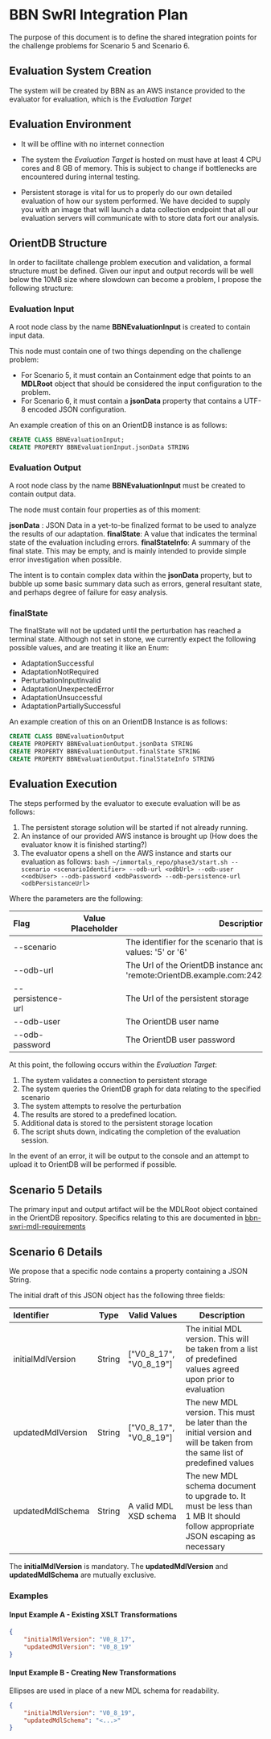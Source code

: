 # BBN SwRI Integration Plan

The purpose of this document is to define the shared integration points for the challenge problems for Scenario 5 and Scenario 6. 

## Evaluation System Creation

The system will be created by BBN as an AWS instance provided to the evaluator for evaluation, which is the _Evaluation Target_

## Evaluation Environment

* It will be offline with no internet connection

* The system the _Evaluation Target_ is hosted on must have at least 4 CPU cores and 8 GB of memory. This is subject to change if bottlenecks are encountered during internal testing.

* Persistent storage is vital for us to properly do our own detailed evaluation of how our system performed. We have 
decided to supply you with an image that will launch a data collection endpoint that all our evaluation servers will 
communicate with to store data fort our analysis.

## OrientDB Structure

In order to facilitate challenge problem execution and validation, a formal structure must be defined. Given our input 
and output records will be well below the 10MB size where slowdown can become a problem, I propose the following structure:

### Evaluation Input

A root node class by the name **BBNEvaluationInput** is created to contain input data.

This node must contain one of two things depending on the challenge problem:

 * For Scenario 5, it must contain an Containment edge that points to an **MDLRoot** object that should be considered the input configuration to the problem.
 * For Scenario 6, it must contain a **jsonData**  property that contains a UTF-8 encoded JSON configuration.

An example creation of this on an OrientDB instance is as follows:

```sql
CREATE CLASS BBNEvaluationInput;
CREATE PROPERTY BBNEvaluationInput.jsonData STRING
```

### Evaluation Output

A root node class by the name **BBNEvaluationInput** must be created to contain output data.

The node must contain four properties as of this moment:

**jsonData** : JSON Data in a yet-to-be finalized format to be used to analyze the results of our adaptation.
**finalState**: A value that indicates the terminal state of the evaluation including errors.
**finalStateInfo**: A summary of the final state. This may be empty, and is mainly intended to provide simple error investigation when possible.

The intent is to contain complex data within the **jsonData** property, but to bubble up some basic summary data such as errors, general resultant state, and perhaps degree of failure for easy analysis.

### finalState

The finalState will not be updated until the perturbation has reached a terminal state. Although not set in stone, we currently expect the following possible values, and are treating it like an Enum:
 * AdaptationSuccessful
 * AdaptationNotRequired
 * PerturbationInputInvalid
 * AdaptationUnexpectedError
 * AdaptationUnsuccessful
 * AdaptationPartiallySuccessful

An example creation of this on an OrientDB Instance is as follows:

```sql
CREATE CLASS BBNEvaluationOutput
CREATE PROPERTY BBNEvaluationOutput.jsonData STRING
CREATE PROPERTY BBNEvaluationOutput.finalState STRING
CREATE PROPERTY BBNEvaluationOutput.finalStateInfo STRING
```

## Evaluation Execution 
The steps performed by the evaluator to execute evaluation will be as follows:

1.  The persistent storage solution will be started if not already running.
2.  An instance of our provided AWS instance is brought up (How does the evaluator know it is finished starting?)
3.  The evaluator opens a shell on the AWS instance and starts our evaluation as follows:
`bash ~/immortals_repo/phase3/start.sh --scenario <scenarioIdentifier> --odb-url <odbUrl> --odb-user <<odbUser> --odb-password <odbPassword> --odb-persistence-url <odbPersistanceUrl>`

Where the parameters are the following:

| Flag              | Value Placeholder    | Description                                                                                                    |
|:------------------|----------------------|----------------------------------------------------------------------------------------------------------------|
| --scenario        | <scenarioIdentifier> | The identifier for the scenario that is being executed. Valid values: '5' or '6'                               |
| --odb-url         | <odbUrl>             | The Url of the OrientDB instance and graph. example: 'remote:OrientDB.example.com:2424/GratefulDeadConcerts'   |
| --persistence-url | <persistanceUrl>     | The Url of the persistent storage                                                                              |
| --odb-user        | <odbUser>            | The OrientDB user name                                                                                         |
| --odb-password    | <odbPassword>        | The OrientDB user password                                                                                     |

At this point, the following occurs within the _Evaluation Target_:  

1.  The system validates a connection to persistent storage
2.  The system queries the OrientDB graph for data relating to the specified scenario
3.  The system attempts to resolve the perturbation
4.  The results are stored to a predefined location.
5.  Additional data is stored to the persistent storage location
6.  The script shuts down, indicating the completion of the evaluation session.

In the event of an error, it will be output to the console and an attempt to upload it to OrientDB will be performed if possible.

## Scenario 5 Details

The primary input and output artifact will be the MDLRoot object contained in the OrientDB repository. Specifics 
relating to this are documented in [bbn-swri-mdl-requirements](cp_05/bbn-swri-mdl-requirements.md)

## Scenario 6 Details

We propose that a specific node contains a property containing a JSON String.

The initial draft of this JSON object has the following three fields:

| Identifier        | Type      | Valid Values           | Description                                                                                                                   |
|:------------------|-----------|------------------------|-------------------------------------------------------------------------------------------------------------------------------|
| initialMdlVersion | String    | ["V0_8_17", "V0_8_19"] | The initial MDL version. This will be taken from a list of predefined values agreed upon prior to evaluation                  |
| updatedMdlVersion | String    | ["V0_8_17", "V0_8_19"] | The new MDL version. This must be later than the initial version and will be taken from the same list of predefined values    |
| updatedMdlSchema  | String    | A valid MDL XSD schema | The new MDL schema document to upgrade to. It must be less than 1 MB It should follow appropriate JSON escaping as necessary  |

The **initialMdlVersion** is mandatory. The **updatedMdlVersion** and **updatedMdlSchema** are mutually exclusive.

### Examples

#### Input Example A - Existing XSLT Transformations

```json
{
    "initialMdlVersion": "V0_8_17",
    "updatedMdlVersion": "V0_8_19"
}
```

#### Input Example B - Creating New Transformations

Ellipses are used in place of a new MDL schema for readability.

```json
{
    "initialMdlVersion": "V0_8_19",
    "updatedMdlSchema": "<...>"
}
```